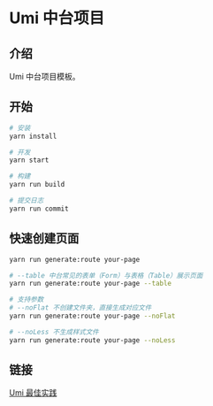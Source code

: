 # Umi 中台项目

## 介绍

Umi 中台项目模板。

## 开始

```bash
# 安装
yarn install

# 开发
yarn start

# 构建
yarn run build

# 提交日志
yarn run commit
```

## 快速创建页面

```bash
yarn run generate:route your-page

# --table 中台常见的表单（Form）与表格（Table）展示页面
yarn run generate:route your-page --table

# 支持参数
# --noFlat 不创建文件夹，直接生成对应文件
yarn run generate:route your-page --noFlat

# --noLess 不生成样式文件
yarn run generate:route your-page --noLess
```

## 链接

[Umi 最佳实践](https://huolala.feishu.cn/docs/doccntYlj3T4noxHjM7rDmwrTic)

